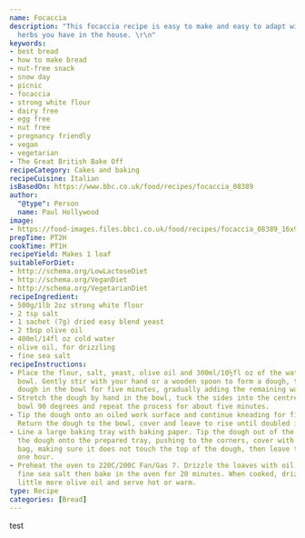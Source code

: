```yaml
---
name: Focaccia
description: "This focaccia recipe is easy to make and easy to adapt with whatever
  herbs you have in the house. \r\n"
keywords:
- best bread
- how to make bread
- nut-free snack
- snow day
- picnic
- focaccia
- strong white flour
- dairy free
- egg free
- nut free
- pregnancy friendly
- vegan
- vegetarian
- The Great British Bake Off
recipeCategory: Cakes and baking
recipeCuisine: Italian
isBasedOn: https://www.bbc.co.uk/food/recipes/focaccia_08389
author:
  "@type": Person
  name: Paul Hollywood
image:
- https://food-images.files.bbci.co.uk/food/recipes/focaccia_08389_16x9.jpg
prepTime: PT2H
cookTime: PT1H
recipeYield: Makes 1 loaf
suitableForDiet:
- http://schema.org/LowLactoseDiet
- http://schema.org/VeganDiet
- http://schema.org/VegetarianDiet
recipeIngredient:
- 500g/1lb 2oz strong white flour
- 2 tsp salt
- 1 sachet (7g) dried easy blend yeast
- 2 tbsp olive oil
- 400ml/14fl oz cold water
- olive oil, for drizzling
- fine sea salt
recipeInstructions:
- Place the flour, salt, yeast, olive oil and 300ml/10½fl oz of the water into a large
  bowl. Gently stir with your hand or a wooden spoon to form a dough, then knead the
  dough in the bowl for five minutes, gradually adding the remaining water.
- Stretch the dough by hand in the bowl, tuck the sides into the centre, turn the
  bowl 90 degrees and repeat the process for about five minutes.
- Tip the dough onto an oiled work surface and continue kneading for five more minutes.
  Return the dough to the bowl, cover and leave to rise until doubled in size.
- Line a large baking tray with baking paper. Tip the dough out of the bowl and flatten
  the dough onto the prepared tray, pushing to the corners, cover with a large plastic
  bag, making sure it does not touch the top of the dough, then leave to prove for
  one hour.
- Preheat the oven to 220C/200C Fan/Gas 7. Drizzle the loaves with oil, sprinkle with
  fine sea salt then bake in the oven for 20 minutes. When cooked, drizzle with a
  little more olive oil and serve hot or warm.
type: Recipe
categories: [Bread]
---
```

test
